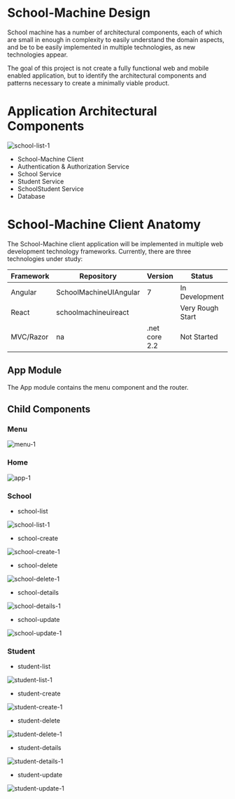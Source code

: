 # School-Machine Design

School machine has a number of architectural components, each of which are small in enough in complexity to easily understand the domain aspects, and be to be easily implemented in multiple technologies, as new technologies appear.

The goal of this project is not create a fully functional web and mobile enabled application, but to identify the architectural components and patterns necessary to create a minimally viable product.

# Application Architectural Components

![school-list-1](Architecture/Application/ApplicationComponents_00001.png)

* School-Machine Client
* Authentication & Authorization Service
* School Service
* Student Service
* SchoolStudent Service
* Database

# School-Machine Client Anatomy

The School-Machine client application will be implemented in multiple web development technology frameworks.  Currently, there are three technologies under study:

  | Framework  |  Repository | Version  | Status  |   |
|---|---|---|---|---|
|  Angular |  SchoolMachineUIAngular | 7  |  In Development |   |
|  React | schoolmachineuireact  |   | Very Rough Start  |   |
|  MVC/Razor |  na |  .net core 2.2 | Not Started  |   |
  

## App Module

The App module contains the menu component and the router.

## Child Components

### Menu

![menu-1](MockUp/Components/Menu/SchoolMachine_Menu_0001.png)

### Home

![app-1](MockUp/Components/Home/SchoolMachine_Home_0001.png)

### School

* school-list

![school-list-1](MockUp/Components/School/school-list/SchoolMachine_school-list_0001.png)

* school-create

![school-create-1](MockUp/Components/School/school-create/SchoolMachine_school-create_0001.png)

* school-delete

![school-delete-1](MockUp/Components/School/school-delete/SchoolMachine_school-delete_0001.png)

* school-details

![school-details-1](MockUp/Components/School/school-details/SchoolMachine_school-details_0001.png)

* school-update

![school-update-1](MockUp/Components/School/school-update/SchoolMachine_school-update_0001.png)

### Student

* student-list

![student-list-1](MockUp/Components/Student/student-list/SchoolMachine_student-list_0001.png)

* student-create

![student-create-1](MockUp/Components/Student/student-create/SchoolMachine_student-create_0001.png)

* student-delete

![student-delete-1](MockUp/Components/Student/student-delete/SchoolMachine_student-delete_0001.png)

* student-details

![student-details-1](MockUp/Components/Student/student-details/SchoolMachine_student-details_0001.png)

* student-update

![student-update-1](MockUp/Components/Student/student-update/SchoolMachine_student-update_0001.png)
